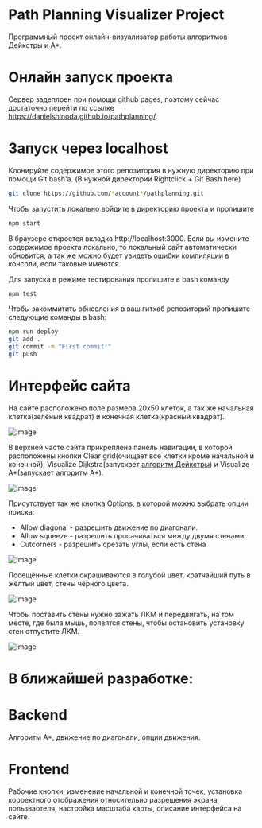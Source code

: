 # Path Planning Visualizer Project

Программный проект онлайн-визуализатор работы алгоритмов Дейкстры и А*.

# Онлайн запуск проекта

Сервер задеплоен при помощи github pages, поэтому сейчас достаточно перейти по ссылке https://danielshinoda.github.io/pathplanning/.

# Запуск через localhost

Клонируйте содержимое этого репозитория в нужную директорию при помощи Git bash'a. (В нужной директории Rightclick + Git Bash here)

```bash
git clone https://github.com/*account*/pathplanning.git
```

Чтобы запустить локально войдите в директорию проекта и пропишите

```bash
npm start
```

В браузере откроется вкладка http://localhost:3000. Если вы измените содержимое проекта локально, то локальный сайт автоматически обновится, а так же можно будет увидеть ошибки компиляции в консоли, если таковые имеются.

Для запуска в режиме тестирования пропишите в bash команду

```bash
npm test
```

Чтобы закоммитить обновления в ваш гитхаб репозиторий пропишите следующие команды в bash:

```bash
npm run deploy
git add .
git commit -m "First commit!"
git push
```

# Интерфейс сайта

На сайте расположено поле размера 20х50 клеток, а так же начальная клетка(зелёный квадрат) и конечная клетка(красный квадрат).

![image](https://user-images.githubusercontent.com/57168013/115067012-bf6c4d00-9f09-11eb-9080-f90f478e49f7.png)


В верхней часте сайта прикреплена панель навигации, в которой расположены кнопки Clear grid(очищает все клетки кроме начальной и конечной), Visualize Dijkstra(запускает [алгоритм Дейкстры](https://ru.wikipedia.org/wiki/%D0%90%D0%BB%D0%B3%D0%BE%D1%80%D0%B8%D1%82%D0%BC_%D0%94%D0%B5%D0%B9%D0%BA%D1%81%D1%82%D1%80%D1%8B)) и Visualize A*(запускает [алгоритм А*](https://ru.wikipedia.org/wiki/A*)).

![image](https://user-images.githubusercontent.com/57168013/115067277-1c680300-9f0a-11eb-837c-a0af967fd9ba.png)


Присутствует так же кнопка Options, в которой можно выбрать опции поиска:

- Allow diagonal - разрешить движение по диагонали.
- Allow squeeze - разрешить просачиваться между двумя стенами.
- Cutcorners - разрешить срезать углы, если есть стена

![image](https://user-images.githubusercontent.com/57168013/115067299-24c03e00-9f0a-11eb-93c8-81576f99d595.png)


Посещённые клетки окрашиваются в голубой цвет, кратчайший путь в жёлтый цвет, стены чёрного цвета.

![image](https://user-images.githubusercontent.com/57168013/115067341-34d81d80-9f0a-11eb-8439-6e84ef48e5e1.png)


Чтобы поставить стены нужно зажать ЛКМ и передвигать, на том месте, где была мышь, появятся стены, чтобы остановить установку стен отпустите ЛКМ.

![image](https://user-images.githubusercontent.com/57168013/115067448-5e914480-9f0a-11eb-802e-5abc6fe9bce6.png)


# В ближайшей разработке:

# Backend

Алгоритм A*, движение по диагонали, опции движения.

# Frontend

Рабочие кнопки, изменение начальной и конечной точек, установка корректного отображения относительно разрешения экрана пользваотеля, настройка масштаба карты, описание интерфейса на сайте.
